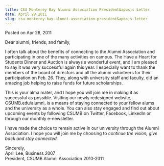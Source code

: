 ```yaml
---
title: CSU Monterey Bay Alumni Association President&apos;s Letter
date: April 28 2011
slug: csu-monterey-bay-alumni-association-president&apos;s-letter
---
```





<span class="date">Posted on Apr 28, 2011    </span>
<p>Dear alumni, friends, and family,</p>
<p>I often talk about the benefits of connecting to the Alumni
Association and participating in one of the many activities on
campus. The Have a Heart for Students Dinner and Auction is always
a wonderful event, and I am pleased to say it was very successful
again this year. I especially want to thank the members of the
board of directors and all the alumni volunteers for their
participation on Feb. 26. They, along with university staff and
faculty, did an amazing job helping to raise funds for future
scholarships.</p>
<p>This is your alma mater, and I hope you will join me in making
it as successful as possible. Visiting our newly redesigned
website, CSUMB.edu/alumni, is a means of staying connected to your
fellow alums and the university as a whole. You can also stay
engaged and find out about upcoming events by following CSUMB on
Twitter, Facebook, LinkedIn or through our monthly
e-newsletter.</p>
<p>I have made the choice to remain active in our university
through the Alumni Association. I hope you will join me by choosing
to <em>continue the vision, give back and stay connected.</em></p>
<p>Sincerely,<br>
April Lee, Business 2007<br>
President, CSUMB Alumni Association 2010-2011</br></br></p>





